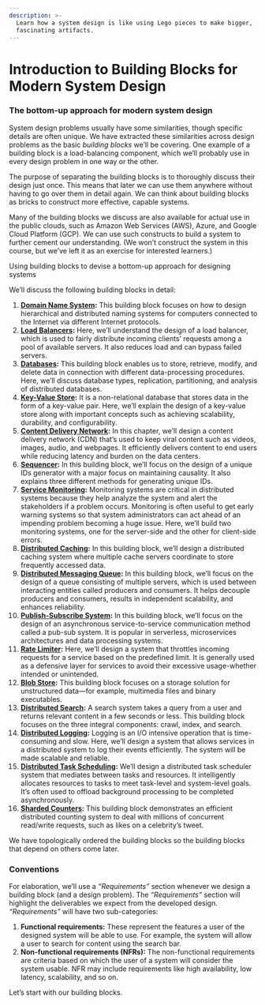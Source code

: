 ```yaml
---
description: >-
  Learn how a system design is like using Lego pieces to make bigger,
  fascinating artifacts.
---
```


# Introduction to Building Blocks for Modern System Design

### The bottom-up approach for modern system design <a href="#the-bottom-up-approach-for-modern-system-design" id="the-bottom-up-approach-for-modern-system-design"></a>

System design problems usually have some similarities, though specific details are often unique. We have extracted these similarities across design problems as the basic _building blocks_ we’ll be covering. One example of a building block is a load-balancing component, which we’ll probably use in every design problem in one way or the other.

The purpose of separating the building blocks is to thoroughly discuss their design just once. This means that later we can use them anywhere without having to go over them in detail again. We can think about building blocks as bricks to construct more effective, capable systems.

Many of the building blocks we discuss are also available for actual use in the public clouds, such as Amazon Web Services (AWS), Azure, and Google Cloud Platform (GCP). We can use such constructs to build a system to further cement our understanding. (We won’t construct the system in this course, but we’ve left it as an exercise for interested learners.)

Using building blocks to devise a bottom-up approach for designing systems

We’ll discuss the following building blocks in detail:

1. [**Domain Name System**](../domain-name-system.md)**:** This building block focuses on how to design hierarchical and distributed naming systems for computers connected to the Internet via different Internet protocols.
2. [**Load Balancers**](../load-balancers.md)**:** Here, we’ll understand the design of a load balancer, which is used to fairly distribute incoming clients’ requests among a pool of available servers. It also reduces load and can bypass failed servers.
3. [**Databases**](../databases.md)**:** This building block enables us to store, retrieve, modify, and delete data in connection with different data-processing procedures. Here, we’ll discuss database types, replication, partitioning, and analysis of distributed databases.
4. [**Key-Value Store**](../key-value-store/)**:** It is a non-relational database that stores data in the form of a key-value pair. Here, we’ll explain the design of a key-value store along with important concepts such as achieving scalability, durability, and configurability.
5. [**Content Delivery Network**](../content-delivery-network-cdn.md)**:** In this chapter, we’ll design a content delivery network (CDN) that’s used to keep viral content such as videos, images, audio, and webpages. It efficiently delivers content to end users while reducing latency and burden on the data centers.
6. [**Sequencer**](../sequencer.md)**:** In this building block, we’ll focus on the design of a unique IDs generator with a major focus on maintaining causality. It also explains three different methods for generating unique IDs.
7. [**Service Monitoring**](../distributed-monitoring.md)**:** Monitoring systems are critical in distributed systems because they help analyze the system and alert the stakeholders if a problem occurs. Monitoring is often useful to get early warning systems so that system administrators can act ahead of an impending problem becoming a huge issue. Here, we’ll build two monitoring systems, one for the server-side and the other for client-side errors.
8. [**Distributed Caching**](../distributed-cache.md)**:** In this building block, we’ll design a distributed caching system where multiple cache servers coordinate to store frequently accessed data.
9. [**Distributed Messaging Queue**](../distributed-messaging-queue.md)**:** In this building block, we’ll focus on the design of a queue consisting of multiple servers, which is used between interacting entities called producers and consumers. It helps decouple producers and consumers, results in independent scalability, and enhances reliability.
10. [**Publish-Subscribe System**](../pub-sub/system-design-the-pub-sub-abstraction.md)**:** In this building block, we’ll focus on the design of an asynchronous service-to-service communication method called a pub-sub system. It is popular in serverless, microservices architectures and data processing systems.
11. [**Rate Limiter**](../rate-limiter.md)**:** Here, we’ll design a system that throttles incoming requests for a service based on the predefined limit. It is generally used as a defensive layer for services to avoid their excessive usage-whether intended or unintended.
12. [**Blob Store**](../blob-store.md)**:** This building block focuses on a storage solution for unstructured data—for example, multimedia files and binary executables.
13. [**Distributed Search**](../distributed-search.md)**:** A search system takes a query from a user and returns relevant content in a few seconds or less. This building block focuses on the three integral components: crawl, index, and search.
14. [**Distributed Logging**](../distributed-logging.md)**:** Logging is an I/O intensive operation that is time-consuming and slow. Here, we’ll design a system that allows services in a distributed system to log their events efficiently. The system will be made scalable and reliable.
15. [**Distributed Task Scheduling**](../distributed-task-scheduler.md)**:** We’ll design a distributed task scheduler system that mediates between tasks and resources. It intelligently allocates resources to tasks to meet task-level and system-level goals. It’s often used to offload background processing to be completed asynchronously.
16. [**Sharded Counters**](../sharded-counters.md)**:** This building block demonstrates an efficient distributed counting system to deal with millions of concurrent read/write requests, such as likes on a celebrity’s tweet.

We have topologically ordered the building blocks so the building blocks that depend on others come later.

### Conventions <a href="#conventions" id="conventions"></a>

For elaboration, we’ll use a _“Requirements”_ section whenever we design a building block (and a design problem). The _“Requirements”_ section will highlight the deliverables we expect from the developed design. _“Requirements”_ will have two sub-categories:

1. **Functional requirements:** These represent the features a user of the designed system will be able to use. For example, the system will allow a user to search for content using the search bar.
2. **Non-functional requirements (NFRs):** The non-functional requirements are criteria based on which the user of a system will consider the system usable. NFR may include requirements like high availability, low latency, scalability, and so on.

Let’s start with our building blocks.
